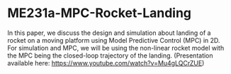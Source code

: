 # ME231a-MPC-Rocket-Landing
In this paper, we discuss the design and simulation about landing of a rocket on a moving platform using Model Predictive Control (MPC) in 2D. For simulation and MPC, we will be using the non-linear rocket model with the MPC being the closed-loop trajectory of the landing. (Presentation available here: https://www.youtube.com/watch?v=Mu4gLQCrZUE)
